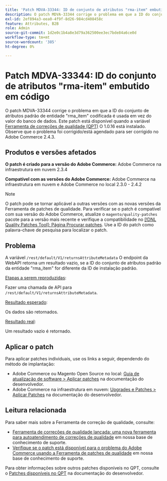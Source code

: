 ```yaml
---
title: 'Patch MDVA-33344: ID de conjunto de atributos "rma-item" embutida em código'
description: O patch MDVA-33344 corrige o problema em que a ID do conjunto de atributos padrão de entidade "rma\_item" codificada é usada em vez do valor do banco de dados. Este patch está disponível quando a [Ferramenta de correções de qualidade (QPT)](/help/announcements/adobe-commerce-announcements/magento-quality-patches-released-new-tool-to-self-serve-quality-patches.md) 1.0.16 está instalada. Observe que o problema foi corrigido/está agendado para ser corrigido no Adobe Commerce 2.4.3.
exl-id: 2ef894a3-eea0-4f9f-8d26-984cd408458c
feature: Attributes, B2B
role: Admin
source-git-commit: 1d2e0c1b4a8e3d79a362500ee3ec7bde84a6ce0d
workflow-type: tm+mt
source-wordcount: '385'
ht-degree: 0%

---
```


# Patch MDVA-33344: ID do conjunto de atributos &quot;rma-item&quot; embutido em código

O patch MDVA-33344 corrige o problema em que a ID do conjunto de atributos padrão de entidade &quot;rma\_item&quot; codificada é usada em vez do valor do banco de dados. Este patch está disponível quando a variável [Ferramenta de correções de qualidade (QPT)](/help/announcements/adobe-commerce-announcements/magento-quality-patches-released-new-tool-to-self-serve-quality-patches.md) O 1.0.16 está instalado. Observe que o problema foi corrigido/está agendado para ser corrigido no Adobe Commerce 2.4.3.

## Produtos e versões afetados

**O patch é criado para a versão do Adobe Commerce:** Adobe Commerce na infraestrutura em nuvem 2.3.4

**Compatível com as versões do Adobe Commerce:** Adobe Commerce na infraestrutura em nuvem e Adobe Commerce no local 2.3.0 - 2.4.2

>[!NOTE]
>
>O patch pode se tornar aplicável a outras versões com as novas versões da Ferramenta de patches de qualidade. Para verificar se o patch é compatível com sua versão do Adobe Commerce, atualize o `magento/quality-patches` pacote para a versão mais recente e verifique a compatibilidade no [[!DNL Quality Patches Tool]: Página Procurar patches](https://devdocs.magento.com/quality-patches/tool.html#patch-grid). Use a ID do patch como palavra-chave de pesquisa para localizar o patch.

## Problema

A variável `/rest/default/V1/returnsAttributeMetadata` O endpoint da WebAPI retorna um resultado vazio, se a ID do conjunto de atributos padrão da entidade &quot;rma\_item&quot; for diferente da ID de instalação padrão.

<u>Etapas a serem reproduzidas</u>:

Fazer uma chamada de API para `/rest/default/V1/returnsAttributeMetadata`.

<u>Resultado esperado</u>:

Os dados são retornados.

<u>Resultado real</u>:

Um resultado vazio é retornado.

## Aplicar o patch

Para aplicar patches individuais, use os links a seguir, dependendo do método de implantação:

* Adobe Commerce ou Magento Open Source no local: [Guia de atualização de software > Aplicar patches](https://devdocs.magento.com/guides/v2.4/comp-mgr/patching/mqp.html) na documentação do desenvolvedor.
* Adobe Commerce na infraestrutura em nuvem: [Upgrades e Patches > Aplicar Patches](https://devdocs.magento.com/cloud/project/project-patch.html) na documentação do desenvolvedor.

## Leitura relacionada

Para saber mais sobre a Ferramenta de correção de qualidade, consulte:

* [Ferramenta de correções de qualidade lançada: uma nova ferramenta para autoatendimento de correções de qualidade](/help/announcements/adobe-commerce-announcements/magento-quality-patches-released-new-tool-to-self-serve-quality-patches.md) em nossa base de conhecimento de suporte.
* [Verifique se o patch está disponível para o problema do Adobe Commerce usando a Ferramenta de patches de qualidade](/help/support-tools/patches-available-in-qpt-tool/check-patch-for-magento-issue-with-magento-quality-patches.md) em nossa base de conhecimento de suporte.

Para obter informações sobre outros patches disponíveis no QPT, consulte o [Patches disponíveis no QPT](https://devdocs.magento.com/quality-patches/tool.html#patch-grid) na documentação do desenvolvedor.
